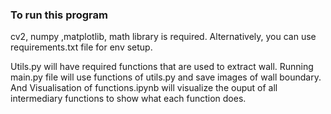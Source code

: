 ### To run this program ###
cv2, numpy ,matplotlib, math library is required. Alternatively, you can use requirements.txt file for env setup.

Utils.py will have required functions that are used to extract wall.
Running main.py file will use functions of utils.py and save images of wall boundary.
And Visualisation of functions.ipynb will visualize the ouput of all intermediary functions to show what each function does.
